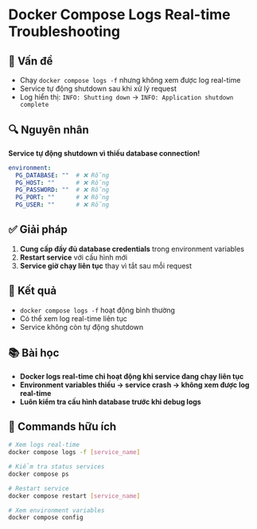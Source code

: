 # Docker Compose Logs Real-time Troubleshooting

## 🚨 Vấn đề
- Chạy `docker compose logs -f` nhưng không xem được log real-time
- Service tự động shutdown sau khi xử lý request
- Log hiển thị: `INFO: Shutting down` → `INFO: Application shutdown complete`

## 🔍 Nguyên nhân
**Service tự động shutdown vì thiếu database connection!**

```yaml
environment:
  PG_DATABASE: ""  # ❌ Rỗng
  PG_HOST: ""      # ❌ Rỗng  
  PG_PASSWORD: ""  # ❌ Rỗng
  PG_PORT: ""      # ❌ Rỗng
  PG_USER: ""      # ❌ Rỗng
```

## ✅ Giải pháp
1. **Cung cấp đầy đủ database credentials** trong environment variables
2. **Restart service** với cấu hình mới
3. **Service giờ chạy liên tục** thay vì tắt sau mỗi request

## 🎯 Kết quả
- `docker compose logs -f` hoạt động bình thường
- Có thể xem log real-time liên tục
- Service không còn tự động shutdown

## 📚 Bài học
- **Docker logs real-time chỉ hoạt động khi service đang chạy liên tục**
- **Environment variables thiếu → service crash → không xem được log real-time**
- **Luôn kiểm tra cấu hình database trước khi debug logs**

## 🔧 Commands hữu ích
```bash
# Xem logs real-time
docker compose logs -f [service_name]

# Kiểm tra status services
docker compose ps

# Restart service
docker compose restart [service_name]

# Xem environment variables
docker compose config
```
